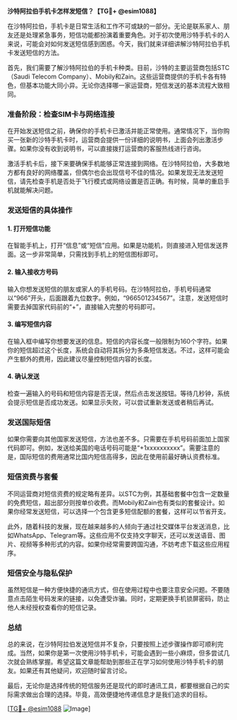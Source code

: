 **沙特阿拉伯手机卡怎样发短信？【TG💪+ @esim1088】**

在沙特阿拉伯，手机卡是日常生活和工作不可或缺的一部分。无论是联系家人、朋友还是处理紧急事务，短信功能都扮演着重要角色。对于初次使用沙特手机卡的人来说，可能会对如何发送短信感到困惑。今天，我们就来详细讲解沙特阿拉伯手机卡发送短信的方法。

首先，我们需要了解沙特阿拉伯的手机卡种类。目前，沙特的主要运营商包括STC（Saudi Telecom Company）、Mobily和Zain。这些运营商提供的手机卡各有特色，但基本功能大同小异。无论你选择哪一家运营商，短信发送的基本流程大致相同。

### **准备阶段：检查SIM卡与网络连接**

在开始发送短信之前，确保你的手机卡已激活并能正常使用。通常情况下，当你购买一张新的沙特手机卡时，运营商会提供一份详细的说明书，上面会列出激活步骤。如果你没有收到说明书，可以直接拨打运营商的客服热线进行咨询。

激活手机卡后，接下来要确保手机能够正常连接到网络。在沙特阿拉伯，大多数地方都有良好的网络覆盖，但偶尔也会出现信号不佳的情况。如果发现无法发送短信，请先检查手机是否处于飞行模式或网络设置是否正确。有时候，简单的重启手机就能解决问题。

### **发送短信的具体操作**

#### **1. 打开短信功能**
在智能手机上，打开“信息”或“短信”应用。如果是功能机，则直接进入短信发送界面。这一步非常简单，只需找到手机上的短信图标即可。

#### **2. 输入接收方号码**
输入你想发送短信的朋友或家人的手机号码。在沙特阿拉伯，手机号码通常以“966”开头，后面跟着九位数字。例如，“966501234567”。注意，发送短信时需要去掉国家代码前的“+”，直接输入完整的号码即可。

#### **3. 编写短信内容**
在输入框中编写你想要发送的信息。短信的内容长度一般限制为160个字符。如果你的短信超过这个长度，系统会自动将其拆分为多条短信发送。不过，这样可能会产生额外的费用，因此建议尽量控制短信内容的长度。

#### **4. 确认发送**
检查一遍输入的号码和短信内容是否无误，然后点击发送按钮。等待几秒钟，系统会提示短信是否成功发送。如果显示失败，可以尝试重新发送或者稍后再试。

### **发送国际短信**

如果你需要向其他国家发送短信，方法也差不多。只需要在手机号码前面加上国家代码即可。例如，发送给美国的电话号码可能是“+1xxxxxxxxxx”。需要注意的是，国际短信的费用通常比国内短信高得多，因此在使用前最好确认资费标准。

### **短信资费与套餐**

不同运营商对短信资费的规定略有差异。以STC为例，其基础套餐中包含一定数量的免费短信，超出部分则按单价收费。而Mobily和Zain也有类似的套餐设计。如果你经常发送短信，可以选择一个包含更多短信配额的套餐，这样可以节省开支。

此外，随着科技的发展，现在越来越多的人倾向于通过社交媒体平台发送消息，比如WhatsApp、Telegram等。这些应用不仅支持文字聊天，还可以发送语音、图片、视频等多种形式的内容。如果你经常需要跨国沟通，不妨考虑下载这些应用程序。

### **短信安全与隐私保护**

虽然短信是一种方便快捷的通讯方式，但在使用过程中也要注意安全问题。不要随意点击陌生号码发来的链接，以免遭受诈骗。同时，定期更换手机锁屏密码，防止他人未经授权查看你的短信记录。

### **总结**

总的来说，在沙特阿拉伯发送短信并不复杂，只要按照上述步骤操作即可顺利完成。当然，如果你是第一次使用沙特手机卡，可能会遇到一些小麻烦，但多尝试几次就会熟练掌握。希望这篇文章能帮助到那些正在学习如何使用沙特手机卡的朋友。如果还有其他疑问，欢迎随时留言讨论。

最后，无论你是选择传统的短信服务还是现代的即时通讯工具，都要根据自己的实际需求做出合理的选择。毕竟，高效便捷地传递信息才是我们追求的目标。

[[TG💪+ @esim1088](https://t.me/s/esim1088) ![Image](https://i.postimg.cc/4NQfJmqS/Snipaste-2025-05-13-00-14-12.png)]